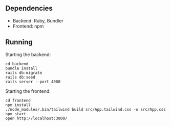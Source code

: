Dependencies
------------

 - Backend: Ruby, Bundler
 - Frontend: npm


Running
-------

Starting the backend:

    cd backend
    bundle install
    rails db:migrate
    rails db:seed
    rails server --port 4000

Starting the frontend:

    cd frontend
    npm install
    ./node_modules/.bin/tailwind build src/App.tailwind.css -o src/App.css
    npm start
    open http://localhost:3000/


